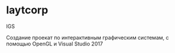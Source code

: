 # laytcorp
IGS

Создание проекат по интерактивным графическим системам, с помощью OpenGL и Visual Studio 2017
